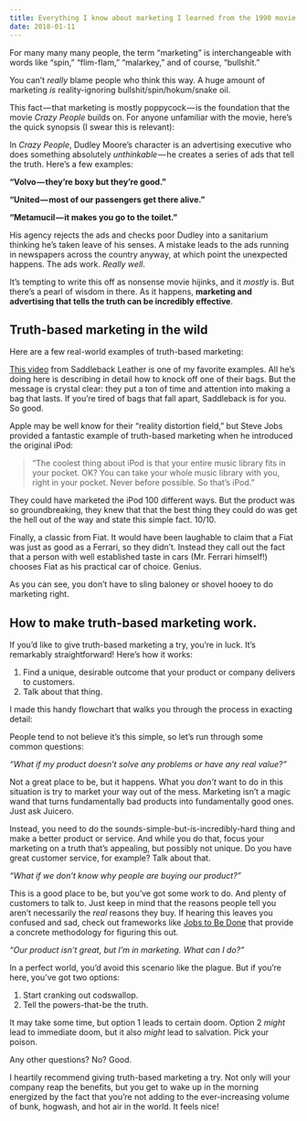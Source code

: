 ```yaml
---
title: Everything I know about marketing I learned from the 1990 movie “Crazy People.”
date: 2018-01-11
---
```


For many many many people, the term “marketing” is interchangeable with words like “spin,” “flim-flam,” “malarkey,” and of course, “bullshit.”

You can’t *really* blame people who think this way. A huge amount of marketing *is* reality-ignoring bullshit/spin/hokum/snake oil.

This fact — that marketing is mostly poppycock — is the foundation that the movie *Crazy People* builds on. For anyone unfamiliar with the movie, here’s the quick synopsis (I swear this is relevant):

In *Crazy People*, Dudley Moore’s character is an advertising executive who does something absolutely *unthinkable* — he creates a series of ads that tell the truth. Here’s a few examples:

**“Volvo — they’re boxy but they’re good.”**

**“United — most of our passengers get there alive.”**

**“Metamucil — it makes you go to the toilet.”**

His agency rejects the ads and checks poor Dudley into a sanitarium thinking he’s taken leave of his senses. A mistake leads to the ads running in newspapers across the country anyway, at which point the unexpected happens. The ads work. *Really well*.

It’s tempting to write this off as nonsense movie hijinks, and it *mostly* is. But there’s a pearl of wisdom in there. As it happens, **marketing and advertising that tells the truth can be incredibly effective**.

## Truth-based marketing in the wild

Here are a few real-world examples of truth-based marketing:

[This video](https://www.youtube.com/watch?v=a11wlngpuSY) from Saddleback Leather is one of my favorite examples. All he’s doing here is describing in detail how to knock off one of their bags. But the message is crystal clear: they put a ton of time and attention into making a bag that lasts. If you’re tired of bags that fall apart, Saddleback is for you. So good.

Apple may be well know for their “reality distortion field,” but Steve Jobs provided a fantastic example of truth-based marketing when he introduced the original iPod:

> “The coolest thing about iPod is that your entire music library fits in your pocket. OK? You can take your whole music library with you, right in your pocket. Never before possible. So that’s iPod.”

They could have marketed the iPod 100 different ways. But the product was so groundbreaking, they knew that that the best thing they could do was get the hell out of the way and state this simple fact. 10/10.

Finally, a classic from Fiat. It would have been laughable to claim that a Fiat was just as good as a Ferrari, so they didn’t. Instead they call out the fact that a person with well established taste in cars (Mr. Ferrari himself!) chooses Fiat as his practical car of choice. Genius.

As you can see, you don’t have to sling baloney or shovel hooey to do marketing right.

## How to make truth-based marketing work.

If you’d like to give truth-based marketing a try, you’re in luck. It’s remarkably straightforward! Here’s how it works:

1. Find a unique, desirable outcome that your product or company delivers to customers.
2. Talk about that thing.

I made this handy flowchart that walks you through the process in exacting detail:

People tend to not believe it’s this simple, so let’s run through some common questions:

*“What if my product doesn’t solve any problems or have any real value?”*

Not a great place to be, but it happens. What you *don’t* want to do in this situation is try to market your way out of the mess. Marketing isn’t a magic wand that turns fundamentally bad products into fundamentally good ones. Just ask Juicero.

Instead, you need to do the sounds-simple-but-is-incredibly-hard thing and make a better product or service. And while you do that, focus your marketing on a truth that’s appealing, but possibly not unique. Do you have great customer service, for example? Talk about that.

*“What if we don’t know why people are buying our product?”*

This is a good place to be, but you’ve got some work to do. And plenty of customers to talk to. Just keep in mind that the reasons people tell you aren’t necessarily the *real* reasons they buy. If hearing this leaves you confused and sad, check out frameworks like [Jobs to Be Done](http://jobstobedone.org) that provide a concrete methodology for figuring this out.

*“Our product isn’t great, but I’m in marketing. What can I do?”*

In a perfect world, you’d avoid this scenario like the plague. But if you’re here, you’ve got two options:

1. Start cranking out codswallop.
2. Tell the powers-that-be the truth.

It may take some time, but option 1 leads to certain doom. Option 2 *might* lead to immediate doom, but it also *might* lead to salvation. Pick your poison.

Any other questions? No? Good.

I heartily recommend giving truth-based marketing a try. Not only will your company reap the benefits, but you get to wake up in the morning energized by the fact that you’re not adding to the ever-increasing volume of bunk, hogwash, and hot air in the world. It feels nice!